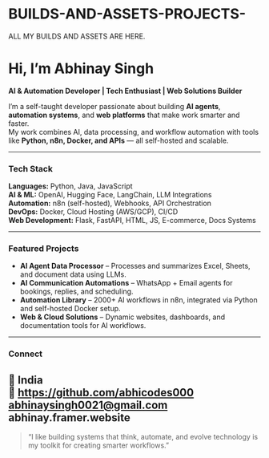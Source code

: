 # BUILDS-AND-ASSETS-PROJECTS-
ALL MY BUILDS AND ASSETS ARE HERE.
# Hi, I’m Abhinay Singh  

**AI & Automation Developer | Tech Enthusiast | Web Solutions Builder**

I’m a self-taught developer passionate about building **AI agents**, **automation systems**, and **web platforms** that make work smarter and faster.  
My work combines AI, data processing, and workflow automation with tools like **Python, n8n, Docker, and APIs** — all self-hosted and scalable.

---

### Tech Stack
**Languages:** Python, Java, JavaScript  
**AI & ML:** OpenAI, Hugging Face, LangChain, LLM Integrations  
**Automation:** n8n (self-hosted), Webhooks, API Orchestration  
**DevOps:** Docker, Cloud Hosting (AWS/GCP), CI/CD  
**Web Development:** Flask, FastAPI, HTML, JS, E-commerce, Docs Systems  

---

### Featured Projects
- **AI Agent Data Processor** – Processes and summarizes Excel, Sheets, and document data using LLMs.  
- **AI Communication Automations** – WhatsApp + Email agents for bookings, replies, and scheduling.  
- **Automation Library** – 2000+ AI workflows in n8n, integrated via Python and self-hosted Docker setup.  
- **Web & Cloud Solutions** – Dynamic websites, dashboards, and documentation tools for AI workflows.  

---

### Connect
📍 India  
🔗 https://github.com/abhicodes000
  abhinaysingh0021@gmail.com
  abhinay.framer.website
---

> “I like building systems that think, automate, and evolve technology is my toolkit for creating smarter workflows.”
